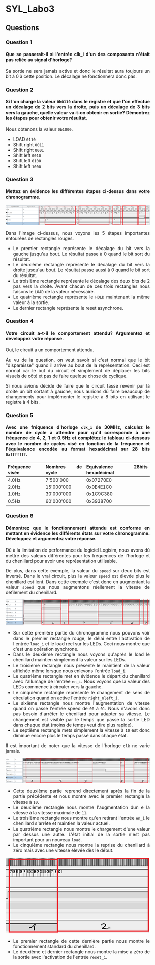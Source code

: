 <div align="justify" style="margin-right:25px;margin-left:25px">

# SYL_Labo3

## Questions

### Question 1
#### Que se passerait-il si l'entrée clk_i d'un des composants n'était pas reliée au signal d'horloge?

Sa sortie ne sera jamais active et donc le résultat aura toujours un bit à 0 à cette position. Le décalage ne fonctionnera donc pas.


### Question 2
#### Si l'on charge la valeur `0b0110` dans le registre et que l'on effectue un décalage de 2 bits vers la droite, puis un décalage de 3 bits vers la gauche, quelle valeur va-t-on obtenir en sortie? Démontrez les étapes pour obtenir votre résultat.

Nous obtenons la valeur `0b1000`.
- LOAD `0110`
- Shift right `0011`
- Shift right `0001`
- Shift left `0010`
- Shift left `0100`
- Shift left `1000`

<div style="page-break-after: always;"></div>

### Question 3
#### Mettez en évidence les différentes étapes ci-dessus dans votre chronogramme.

![Chronogram](Chronograms/ChronogramQ3Capture.png)

Dans l'image ci-dessus, nous voyons les 5 étapes importantes entourées de rectangles rouges.
- Le premier rectangle représente le décalage du bit vers la gauche jusqu'au bout.
  Le résultat passe à 0 quand le bit sort du résultat.
- Le deuxième rectangle représente le décalage du bit vers la droite jusqu'au bout.
  Le résultat passe aussi à 0 quand le bit sort du résultat.
- Le troisième rectangle représente le décalage des deux bits de 2 pas vers la droite.
Avant chacun de ces trois rectangles nous faisons le `LOAD` de la valeur nécessaire.
- Le quatrième rectangle représente le `HOLD` maintenant la même valeur à la sortie.
- Le dernier rectangle représente le reset asynchrone.

### Question 4
#### Votre circuit a-t-il le comportement attendu? Argumentez et développez votre réponse.

Oui, le circuit a un comportement attendu.

Au vu de la question, on veut savoir si c'est normal que le bit "disparaisse" quand il arrive au bout de la représentation. Ceci est normal car le but du circuit et simplement de déplacer les bits visuels de côté et pas de faire quelque chose de cyclique.

Si nous avions décidé de faire que le circuit fasse revenir par là droite un bit sortant à gauche, nous aurions dû faire beaucoup de changements pour implémenter le registre à 8 bits en utilisant le registre à 4 bits.

<div style="page-break-after: always;"></div>

### Question 5
#### Avec une fréquence d'horloge `clk_i` de 30MHz, calculez le nombre de cycle à attendre pour qu'il corresponde à une fréquence de 4, 2, 1 et 0.5Hz et complétez le tableau ci-dessous avec le nombre de cycles visé en fonction de la fréquence et l'équivalence encodée au format hexadécimal sur 28 bits `0xfffffff`.

|Fréquence visée|Nombres de cycle|Equivalence 28bits hexadécimal|
|---------------|----------------|------------------------------|
|4.0Hz          |7'500'000		 |0x07270E0						|
|2.0Hz          |15'000'000		 |0x0E4E1C0						|
|1.0Hz          |30'000'000		 |0x1C9C380						|
|0.5Hz          |60'000'000		 |0x3938700						|

### Question 6
#### Démontrez que le fonctionnement attendu est conforme en mettant en évidence les différents états sur votre chronogramme. Développez et argumentez votre réponse.

Dû à la limitation de performance du logiciel Logisim, nous avons dû mettre des valeurs différentes pour les fréquences de l'horloge et du chenillard pour avoir une représentation utilisable.

De plus, dans cette exemple, la valeur du `speed` sur deux bits est inversé. Dans le vrai circuit, plus la valeur `speed` est élevée plus le chenillard est lent. Dans cette exemple c'est donc en augmentant la valeur `speed` que nous augmentons réellement la vitesse de défilement du chenillard.

![Chronogram](Chronograms/ChronogramQ6-1.png)

- Sur cette première partie du chronogramme nous pouvons voir dans le premier rectangle rouge, le délai entre l'activation de l'entrée `load_i` et le load réel sur les LEDs. Ceci nous montre que c'est une opération synchrone.
- Dans le deuxième rectangle nous voyons qu'après le load le chenillard maintien simplement la valeur sur les LEDs.
- Le troisième rectangle nous présente le maintient de la valeur affichée même lorsque nous enlevons l'entrée `load_i`.
- Le quatrième rectangle met en évidence le départ du chenillard avec l'allumage de l'entrée `en_i`. Nous voyons que la valeur des LEDs commence à circuler vers la gauche.
- Le cinquième rectangle représente le changement de sens de circulation quand on active l'entrée `right_nleft_i`.
- Le sixième rectangle nous montre l'augmentation de vitesse quand on passe l'entrée speed de `00` à `01`. Nous n'avons donc pas besoin d'arrêter le chenillard pour adapter sa vitesse. Le changement est visible par le temps que passe la sortie LED dans chaque état (moins de temps veut dire plus rapide).
- Le septième rectangle mets simplement la vitesse à `10` est donc diminue encore plus le temps passé dans chaque état.

Il est important de noter que la vitesse de l'horloge `clk` ne varie jamais.

![Chronogram](Chronograms/ChronogramQ6-2.png)

- Cette deuxième partie reprend directement après la fin de la partie précédente et nous montre avec le premier rectangle la vitesse à `10`.
- Le deuxième rectangle nous montre l'augmentation dun e la vitesse à la vitesse maximale de `11`.
- Le troisième rectangle nous montre qu'en retirant l'entrée `en_i` le chenillard s'arrête et maintien la valeur actuel.
- Le quatrième rectangle nous montre le chargement d'une valeur par dessus une autre. L'état initial de la sortie n'est pas important pour un nouveau `load`.
- Le cinquième rectangle nous montre la reprise du chenillard à zéro mais avec une vitesse élevée dès le début.

![Chronogram](Chronograms/ChronogramQ6-3.png)

- Le premier rectangle de cette dernière partie nous montre le fonctionnement standard du chenillard.
- Le deuxième et dernier rectangle nous montre la mise à zéro de la sortie avec l'activation de l'entrée `reset_i`.

</div>